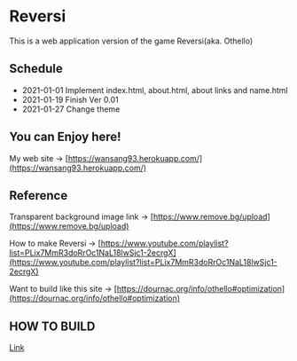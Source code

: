 # Reversi
This is a web application version of the game Reversi(aka. Othello)

## Schedule

- 2021-01-01 Implement index.html, about.html, about links and name.html
- 2021-01-19 Finish Ver 0.01
- 2021-01-27 Change theme

## You can Enjoy here!

My web site -> [https://wansang93.herokuapp.com/](https://wansang93.herokuapp.com/)

## Reference

Transparent background image link -> [https://www.remove.bg/upload](https://www.remove.bg/upload)

How to make Reversi -> [https://www.youtube.com/playlist?list=PLix7MmR3doRrOc1NaL18lwSjc1-2ecrgX](https://www.youtube.com/playlist?list=PLix7MmR3doRrOc1NaL18lwSjc1-2ecrgX)

Want to build like this site -> [https://dournac.org/info/othello#optimization](https://dournac.org/info/othello#optimization)

## HOW TO BUILD

[Link](./docs/How_to_build.md)
